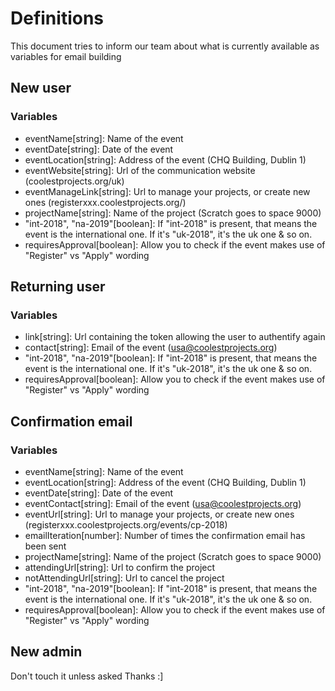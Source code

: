 # Definitions
This document tries to inform our team about what is currently available as variables for email building

## New user
### Variables
 - eventName[string]: Name of the event
 - eventDate[string]: Date of the event
 - eventLocation[string]: Address of the event (CHQ Building, Dublin 1)
 - eventWebsite[string]: Url of the communication website (coolestprojects.org/uk)
 - eventManageLink[string]: Url to manage your projects, or create new ones (registerxxx.coolestprojects.org/)
 - projectName[string]: Name of the project (Scratch goes to space 9000)
 - "int-2018", "na-2019"[boolean]: If "int-2018" is present, that means the event is the international one. If it's "uk-2018", it's the uk one & so on.
 - requiresApproval[boolean]: Allow you to check if the event makes use of "Register" vs "Apply" wording

## Returning user
### Variables

 - link[string]: Url containing the token allowing the user to authentify again 
 - contact[string]: Email of the event (usa@coolestprojects.org)
 - "int-2018", "na-2019"[boolean]: If "int-2018" is present, that means the event is the international one. If it's "uk-2018", it's the uk one & so on.
 - requiresApproval[boolean]: Allow you to check if the event makes use of "Register" vs "Apply" wording

## Confirmation email
### Variables

 - eventName[string]: Name of the event 
 - eventLocation[string]: Address of the event (CHQ Building, Dublin 1) 
 - eventDate[string]: Date of the event
 - eventContact[string]: Email of the event (usa@coolestprojects.org)
 - eventUrl[string]: Url to manage your projects, or create new ones (registerxxx.coolestprojects.org/events/cp-2018)
 - emailIteration[number]: Number of times the confirmation email has been sent
 - projectName[string]: Name of the project (Scratch goes to space 9000)
 - attendingUrl[string]: Url to confirm the project
 - notAttendingUrl[string]: Url to cancel the project 
 - "int-2018", "na-2019"[boolean]: If "int-2018" is present, that means the event is the international one. If it's "uk-2018", it's the uk one & so on.
 - requiresApproval[boolean]: Allow you to check if the event makes use of "Register" vs "Apply" wording

## New admin
Don't touch it unless asked
Thanks :]
